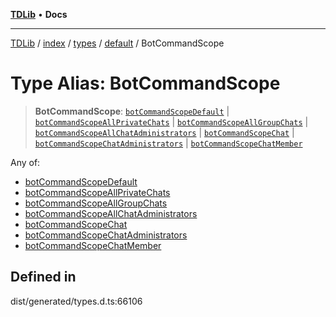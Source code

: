 [**TDLib**](../../../../../../README.md) • **Docs**

***

[TDLib](../../../../../../modules.md) / [index](../../../../../README.md) / [types](../../../README.md) / [default](../README.md) / BotCommandScope

# Type Alias: BotCommandScope

> **BotCommandScope**: [`botCommandScopeDefault`](botCommandScopeDefault.md) \| [`botCommandScopeAllPrivateChats`](botCommandScopeAllPrivateChats.md) \| [`botCommandScopeAllGroupChats`](botCommandScopeAllGroupChats.md) \| [`botCommandScopeAllChatAdministrators`](botCommandScopeAllChatAdministrators.md) \| [`botCommandScopeChat`](botCommandScopeChat.md) \| [`botCommandScopeChatAdministrators`](botCommandScopeChatAdministrators.md) \| [`botCommandScopeChatMember`](botCommandScopeChatMember.md)

Any of:
- [botCommandScopeDefault](botCommandScopeDefault.md)
- [botCommandScopeAllPrivateChats](botCommandScopeAllPrivateChats.md)
- [botCommandScopeAllGroupChats](botCommandScopeAllGroupChats.md)
- [botCommandScopeAllChatAdministrators](botCommandScopeAllChatAdministrators.md)
- [botCommandScopeChat](botCommandScopeChat.md)
- [botCommandScopeChatAdministrators](botCommandScopeChatAdministrators.md)
- [botCommandScopeChatMember](botCommandScopeChatMember.md)

## Defined in

dist/generated/types.d.ts:66106

